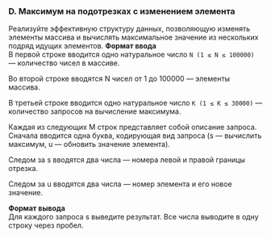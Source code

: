 ### D. Максимум на подотрезках с изменением элемента

Реализуйте эффективную структуру данных, позволяющую изменять элементы массива и вычислять максимальное значение из нескольких подряд идущих элементов.
**Формат ввода**<br>
В первой строке вводится одно натуральное число `N (1 ≤ N ≤ 100000)` — количество чисел в массиве.

Во второй строке вводятся N чисел от 1 до 100000 — элементы массива.

В третьей строке вводится одно натуральное число `K (1 ≤ K ≤ 30000)` — количество запросов на вычисление максимума.

Каждая из следующих M строк представляет собой описание запроса. 
Сначала вводится одна буква, кодирующая вид запроса (s — вычислить максимум, u — обновить значение элемента).

Следом за s вводятся два числа — номера левой и правой границы отрезка.

Следом за u вводятся два числа — номер элемента и его новое значение.


**Формат вывода**<br>
Для каждого запроса s выведите результат. Все числа выводите в одну строку через пробел.